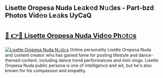 ## Lisette Oropesa Nuda Le𝚊k𝚎d N𝚞𝚍es - Part-bzd Photos Vid𝚎o Le𝚊ks UyCaQ

# <h2><a href="http://fbc7zz.evod.top/?m=Lisette+Oropesa+Nuda">🔗 👉🔴 Lisette Oropesa Nuda Vid𝚎o Ph𝚘t𝚘s</a></h2>

[![Lisette Oropesa Nuda N𝚞d𝚎s](https://i.imgur.com/8V9OHl7.gif)](http://fbc7zz.evod.top/?m=Lisette+Oropesa+Nuda)
Online personality Lisette Oropesa Nuda and content creator who has gained fame for posting lifestyle and dance-themed content, including dance trend performances and mini vlogs. Lisette Oropesa Nuda public persona is one of intelligence and wit, but he's also known for his compassion and empathy. 
